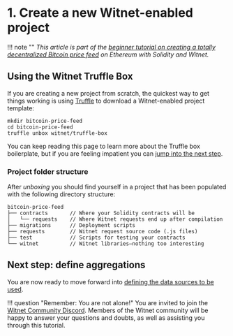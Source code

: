 # 1. Create a new Witnet-enabled project

!!! note ""
    *This article is part of the
    [beginner tutorial on creating a totally decentralized Bitcoin price feed][intro]
    on Ethereum with Solidity and Witnet.*

## Using the Witnet Truffle Box

If you are creating a new project from scratch, the quickest way to get
things working is using [Truffle][truffle] to download a Witnet-enabled
project template:

```console tab="GNU/Linux, Mac OS or Linux Subsystem for Windows"
mkdir bitcoin-price-feed
cd bitcoin-price-feed
truffle unbox witnet/truffle-box
```

You can keep reading this page to learn more about the Truffle box
boilerplate, but if you are feeling impatient you can [jump into the
next step][next].

### Project folder structure

After *unboxing* you should find yourself in a project that has been
populated with the following directory structure:

```
bitcoin-price-feed
├── contracts       // Where your Solidity contracts will be
│   └── requests    // Where Witnet requests end up after compilation
├── migrations      // Deployment scripts
├── requests        // Witnet request source code (.js files)
├── test            // Scripts for testing your contracts
└── witnet          // Witnet libraries⁠⁠—nothing too interesting
```

## Next step: define aggregations

You are now ready to move forward into
[defining the data sources to be used][next].

!!! question "Remember: You are not alone!"
    You are invited to join the [Witnet Community Discord][discord].
    Members of the Witnet community will be happy to answer your
    questions and doubts, as well as assisting you through this
    tutorial.

[discord]: https://discord.gg/X4uurfP
[truffle]: https://www.trufflesuite.com/
[intro]: /tutorials/bitcoin-price-feed/introduction
[next]: /tutorials/bitcoin-price-feed/sources
